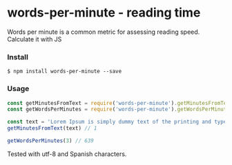 # words-per-minute - reading time
Words per minute is a common metric for assessing reading speed. Calculate it with JS

### Install

`$ npm install words-per-minute --save`

### Usage
```javascript
const getMinutesFromText = require('words-per-minute').getMinutesFromText
const getWordsPerMinutes = require('words-per-minute').getWordsPerMinutes

const text = 'Lorem Ipsum is simply dummy text of the printing and typesetting industry.'
getMinutesFromText(text) // 1

getWordsPerMinutes(3) // 639

```

Tested with utf-8 and Spanish characters.
